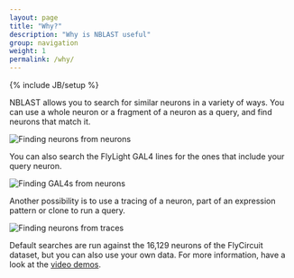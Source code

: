 ```yaml
---
layout: page
title: "Why?"
description: "Why is NBLAST useful"
group: navigation
weight: 1
permalink: /why/
---
```

{% include JB/setup %}


NBLAST allows you to search for similar neurons in a variety of ways. You can use a whole neuron or a fragment of a neuron as a query, and find neurons that match it.

![Finding neurons from neurons](../images/neuron_to_neuron.png)

You can also search the FlyLight GAL4 lines for the ones that include your query neuron.

![Finding GAL4s from neurons](../images/neuron_to_gal4.png)

Another possibility is to use a tracing of a neuron, part of an expression pattern or clone to run a query. 

![Finding neurons from traces](../images/neuron_to_trace.png)

Default searches are run against the 16,129 neurons of the FlyCircuit dataset, but you can also use your own data. For more information, have a look at the [video demos](../demos).








